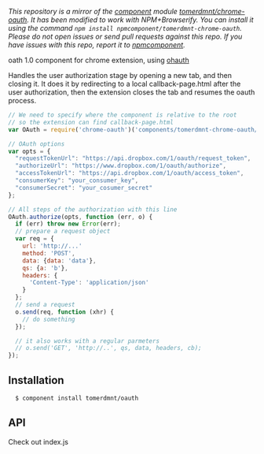 *This repository is a mirror of the [component](http://component.io) module [tomerdmnt/chrome-oauth](http://github.com/tomerdmnt/chrome-oauth). It has been modified to work with NPM+Browserify. You can install it using the command `npm install npmcomponent/tomerdmnt-chrome-oauth`. Please do not open issues or send pull requests against this repo. If you have issues with this repo, report it to [npmcomponent](https://github.com/airportyh/npmcomponent).*

oath 1.0 component for chrome extension, using [ohauth](https://github.com/tmcw/ohauth)

Handles the user authorization stage by opening a new tab, and then closing it. It does it by redirecting to a local callback-page.html after the user authorization, then the extension closes the tab and resumes the oauth process.

```js
// We need to specify where the component is relative to the root
// so the extension can find callback-page.html
var OAuth = require('chrome-oauth')('components/tomerdmnt-chrome-oauth/');

// OAuth options
var opts = {
  "requestTokenUrl": "https://api.dropbox.com/1/oauth/request_token",
  "authorizeUrl": "https://www.dropbox.com/1/oauth/authorize",
  "accessTokenUrl": "https://api.dropbox.com/1/oauth/access_token",
  "consumerKey": "your_consumer_key",
  "consumerSecret": "your_cosumer_secret"
};

// All steps of the authorization with this line
OAuth.authorize(opts, function (err, o) {
  if (err) throw new Error(err);
  // prepare a request object
  var req = {
    url: 'http://...'
    method: 'POST',
    data: {data: 'data'},
    qs: {a: 'b'},
    headers: {
      'Content-Type': 'application/json'
    }
  };
  // send a request
  o.send(req, function (xhr) { 
    // do something
  });

  // it also works with a regular parmeters
  // o.send('GET', 'http://..', qs, data, headers, cb);
});
```

## Installation

```bash
  $ component install tomerdmnt/oauth
```

## API

Check out index.js

